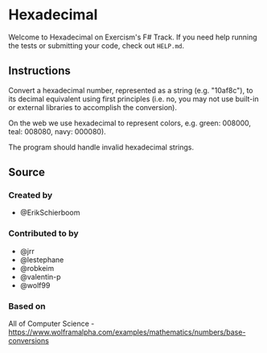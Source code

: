 # Hexadecimal

Welcome to Hexadecimal on Exercism's F# Track.
If you need help running the tests or submitting your code, check out `HELP.md`.

## Instructions

Convert a hexadecimal number, represented as a string (e.g. "10af8c"), to its decimal equivalent using first principles (i.e. no, you may not use built-in or external libraries to accomplish the conversion).

On the web we use hexadecimal to represent colors, e.g. green: 008000, teal: 008080, navy: 000080).

The program should handle invalid hexadecimal strings.

## Source

### Created by

- @ErikSchierboom

### Contributed to by

- @jrr
- @lestephane
- @robkeim
- @valentin-p
- @wolf99

### Based on

All of Computer Science - https://www.wolframalpha.com/examples/mathematics/numbers/base-conversions